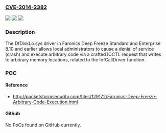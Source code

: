 ### [CVE-2014-2382](https://cve.mitre.org/cgi-bin/cvename.cgi?name=CVE-2014-2382)
![](https://img.shields.io/static/v1?label=Product&message=n%2Fa&color=blue)
![](https://img.shields.io/static/v1?label=Version&message=n%2Fa&color=blue)
![](https://img.shields.io/static/v1?label=Vulnerability&message=n%2Fa&color=brighgreen)

### Description

The DfDiskLo.sys driver in Faronics Deep Freeze Standard and Enterprise 8.10 and earlier allows local administrators to cause a denial of service (crash) and execute arbitrary code via a crafted IOCTL request that writes to arbitrary memory locations, related to the IofCallDriver function.

### POC

#### Reference
- http://packetstormsecurity.com/files/129172/Faronics-Deep-Freeze-Arbitrary-Code-Execution.html

#### Github
No PoCs found on GitHub currently.

